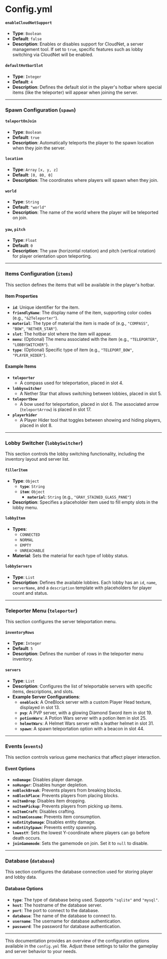 # Config.yml

#### `enableCloudNetSupport`
- **Type**: `Boolean`
- **Default**: `false`
- **Description**: Enables or disables support for CloudNet, a server management tool. If set to `true`, specific features such as lobby switching via CloudNet will be enabled.

#### `defaultHotbarSlot`
- **Type**: `Integer`
- **Default**: `4`
- **Description**: Defines the default slot in the player's hotbar where special items (like the teleporter) will appear when joining the server.

---

### Spawn Configuration (`spawn`)

#### `teleportOnJoin`
- **Type**: `Boolean`
- **Default**: `true`
- **Description**: Automatically teleports the player to the spawn location when they join the server.

#### `location`
- **Type**: `Array` `[x, y, z]`
- **Default**: `[0, 80, 0]`
- **Description**: The coordinates where players will spawn when they join.

#### `world`
- **Type**: `String`
- **Default**: `"world"`
- **Description**: The name of the world where the player will be teleported on join.

#### `yaw`, `pitch`
- **Type**: `Float`
- **Default**: `0`
- **Description**: The yaw (horizontal rotation) and pitch (vertical rotation) for player orientation upon teleporting.

---

### Items Configuration (`items`)

This section defines the items that will be available in the player's hotbar.

#### Item Properties
- **`id`**: Unique identifier for the item.
- **`friendlyName`**: The display name of the item, supporting color codes (e.g., `"&2Teleporter"`).
- **`material`**: The type of material the item is made of (e.g., `"COMPASS"`, `"BOW"`, `"NETHER_STAR"`).
- **`slot`**: The hotbar slot where the item will appear.
- **`menu`**: (Optional) The menu associated with the item (e.g., `"TELEPORTER"`, `"LOBBYSWITCHER"`).
- **`type`**: (Optional) Specific type of item (e.g., `"TELEPORT_BOW"`, `"PLAYER_HIDER"`).

#### Example Items
- **`teleporter`**
    - A compass used for teleportation, placed in slot 4.
- **`lobbyswitcher`**
    - A Nether Star that allows switching between lobbies, placed in slot 5.
- **`teleportbow`**
    - A bow used for teleportation, placed in slot 6. The associated arrow (`teleportArrow`) is placed in slot 17.
- **`playerhider`**
    - A Player Hider tool that toggles between showing and hiding players, placed in slot 8.

---

### Lobby Switcher (`lobbySwitcher`)

This section controls the lobby switching functionality, including the inventory layout and server list.

#### `fillerItem`
- **Type**: `Object`
    - **`type`**: `String`
    - **`item`**: `Object`
        - **`material`**: `String` (e.g., `"GRAY_STAINED_GLASS_PANE"`)
- **Description**: Specifies a placeholder item used to fill empty slots in the lobby menu.

#### `lobbyItem`
- **Types**:
    - `CONNECTED`
    - `NORMAL`
    - `EMPTY`
    - `UNREACHABLE`
- **Material**: Sets the material for each type of lobby status.

#### `lobbyServers`
- **Type**: `List`
- **Description**: Defines the available lobbies. Each lobby has an `id`, `name`, `serverName`, and a `description` template with placeholders for player count and status.

---

### Teleporter Menu (`teleporter`)

This section configures the server teleportation menu.

#### `inventoryRows`
- **Type**: `Integer`
- **Default**: `5`
- **Description**: Defines the number of rows in the teleporter menu inventory.

#### `servers`
- **Type**: `List`
- **Description**: Configures the list of teleportable servers with specific items, descriptions, and slots.
- **Example Server Configurations**:
    - **`oneblock`**: A OneBlock server with a custom Player Head texture, displayed in slot 13.
    - **`pvp`**: A PVP server, with a glowing Diamond Sword item in slot 19.
    - **`potionWars`**: A Potion Wars server with a potion item in slot 25.
    - **`helmetWars`**: A Helmet Wars server with a leather helmet in slot 31.
    - **`spawn`**: A spawn teleportation option with a beacon in slot 44.

---

### Events (`events`)

This section controls various game mechanics that affect player interaction.

#### Event Options
- **`noDamage`**: Disables player damage.
- **`noHunger`**: Disables hunger depletion.
- **`noBlockBreak`**: Prevents players from breaking blocks.
- **`noBlockPlace`**: Prevents players from placing blocks.
- **`noItemDrop`**: Disables item dropping.
- **`noItemPickup`**: Prevents players from picking up items.
- **`noItemCraft`**: Disables crafting.
- **`noItemConsume`**: Prevents item consumption.
- **`noEntityDamage`**: Disables entity damage.
- **`noEntitySpawn`**: Prevents entity spawning.
- **`lowestY`**: Sets the lowest Y-coordinate where players can go before death occurs.
- **`joinGamemode`**: Sets the gamemode on join. Set it to `null` to disable.

---

### Database (`database`)

This section configures the database connection used for storing player and lobby data.

#### Database Options
- **`type`**: The type of database being used. Supports `"sqlite"` and `"mysql"`.
- **`host`**: The hostname of the database server.
- **`port`**: The port to connect to the database.
- **`database`**: The name of the database to connect to.
- **`username`**: The username for database authentication.
- **`password`**: The password for database authentication.

---

This documentation provides an overview of the configuration options available in the `config.yml` file. Adjust these settings to tailor the gameplay and server behavior to your needs.